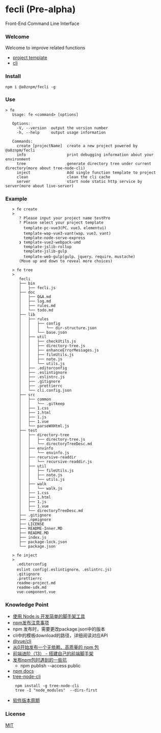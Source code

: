 # fecli (Pre-alpha)
Front-End Command Line Interface

### Welcome
Welcome to improve related functions

- [project template](https://github.com/MShineRay?tab=projects)
- [cli](https://github.com/MShineRay/fecli)

### Install
~~~
npm i @a0znpm/fecli -g
~~~
### Use
~~~
> fe
   Usage: fe <command> [options]
   
   Options:
     -V, --version  output the version number
     -h, --help     output usage information
   
   Commands:
     create [projectName]  create a new project powered by @a0znpm/fecli
     info                  print debugging information about your environment
     tree                  generate directory tree under current directory(more about tree-node-cli)
     inject                Add single function template to project
     clean                 clean the cli cache
     server                start node static http service by server(more about live-server)
~~~

### Example
~~~
   > fe create
   >
      ? Please input your project name testPro
      ? Please select your project template
        template-pc-vue3(PC、vue3、elementui)
        template-wap-vue3-vant(wap、vue3、vant)
        template-node-serve-express
      ❯ template-vue2-webpack-umd
        template-jslib-rollup
        template-jslib-gulp
        template-web-gulp(gulp、jquery、require、mustache)
      (Move up and down to reveal more choices)
~~~

~~~
   > fe tree
   >
      fecli
      ├── bin
      │   ├── fecli.js
      ├── doc
      │   ├── Q&A.md
      │   ├── log.md
      │   ├── rules.md
      │   └── todo.md
      ├── lib
      │   ├── rules
      │   │   ├── config
      │   │   │   └── dir-structure.json
      │   │   └── base.json
      │   ├── util
      │   │   ├── checkUtils.js
      │   │   ├── directory-tree.js
      │   │   ├── enhanceErrorMessages.js
      │   │   ├── fileUtils.js
      │   │   ├── note.js
      │   │   └── utils.js
      │   ├── .editorconfig
      │   ├── .eslintignore
      │   ├── .eslintrc.js
      │   ├── .gitignore
      │   ├── .prettierrc
      │   └── cli.config.json
      ├── src
      │   ├── common
      │   │   └── .gitkeep
      │   ├── 1.css
      │   ├── 1.html
      │   ├── 1.js
      │   ├── 1.vue
      │   └── parseWXHtml.js
      ├── test
      │   ├── directory-tree
      │   │   ├── directory-tree.js
      │   │   └── directoryTreeDesc.md
      │   ├── envinfo
      │   │   └── envinfo.js
      │   ├── recursive-readdir
      │   │   └── recursive-readdir.js
      │   ├── util
      │   │   ├── fileUtils.js
      │   │   ├── note.js
      │   │   └── utils.js
      │   ├── walk
      │   │   └── walk.js
      │   ├── 1.css
      │   ├── 1.html
      │   ├── 1.js
      │   ├── 1.vue
      │   └── directoryTreeDesc.md
      ├── .gitignore
      ├── .npmignore
      ├── LICENSE
      ├── README-Inner.MD
      ├── README.MD
      ├── index.js
      ├── package-lock.json
      └── package.json
~~~

~~~
   > fe inject
   >
     .editorconfig
     eslint config(.eslintignore、.eslintrc.js)
     .gitignore
     .prettierrc
     readme-project.md
     readme-sdk.md
     vue-component.vue

~~~

### Knowledge Point
 - [使用 Node.js 开发简单的脚手架工具](https://mp.weixin.qq.com/s/o4D4DI59GzdeI8KTp0RGuA)
 - [npm发布注意事项](https://blog.csdn.net/gamesdev/article/details/49018629)
 - npm 发布时，需要更改package.json中的版本
 - cli中的模板download的路径，详细阅读对应API
 - [@vue/cli](https://github.com/vuejs/vue-cli/tree/dev/packages/%40vue/cli)
 - [从0开始发布一个无依赖、高质量的 npm 包](https://mp.weixin.qq.com/s/0oDXwz-SBoh3mEymlNxh7w)
 - [前端进阶（13） - 搭建自己的前端脚手架](https://segmentfault.com/a/1190000016481132)
 - [发布npm包时遇到的一些坑](https://www.jianshu.com/p/40f732d91a8c)
    - npm publish --access public
 - [npm docs](https://docs.npmjs.com/cli/v7/using-npm/developers)
 - [tree-node-cli](https://www.npmjs.com/package/tree-node-cli)
   ~~~
    npm install -g tree-node-cli
    tree -I "node_modules"  --dirs-first
   ~~~
 - [软件版本周期](https://zh.wikipedia.org/wiki/%E8%BB%9F%E4%BB%B6%E7%89%88%E6%9C%AC%E9%80%B1%E6%9C%9F)

### License
   [MIT](LICENSE)
